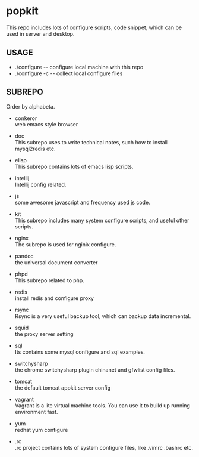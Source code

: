 popkit
=========
This repo includes lots of configure scripts, code snippet, which can be used in server and desktop.

## USAGE
* ./configure   -- configure local machine with this repo
* ./configure -c  -- collect local configure files

## SUBREPO
Order by alphabeta.

+ conkeror  
    web emacs style browser

+ doc  
   This subrepo uses to write technical notes, such how to install
   mysql2redis etc.
   
+ elisp  
   This subrepo contains lots of emacs lisp scripts.

+ intellij  
  Intellij config related.
  
+ js  
    some awesome javascript and frequency used js code.
    
+ kit  
   This subrepo includes many system configure scripts, and useful
   other scripts.
   
+ nginx  
   The subrepo is used for nginix configure.

+ pandoc  
    the universal document converter

+ phpd  
   This subrepo related to php.

+ redis  
    install redis and configure proxy

+ rsync  
   Rsync is a very useful backup tool, which can backup data
   incremental.

+ squid  
    the proxy server setting

+ sql  
   Its contains some mysql configure and sql examples.

+ switchysharp  
    the chrome switchysharp plugin chinanet and gfwlist config files.

+ tomcat  
    the default tomcat appkit server config
   
+ vagrant  
   Vagrant is a lite virtual machine tools. You can use it to build up
   running environment fast.
   
+ yum  
   redhat yum configure

+ .rc  
   .rc project contains lots of system configure files, like .vimrc
   .bashrc etc.
